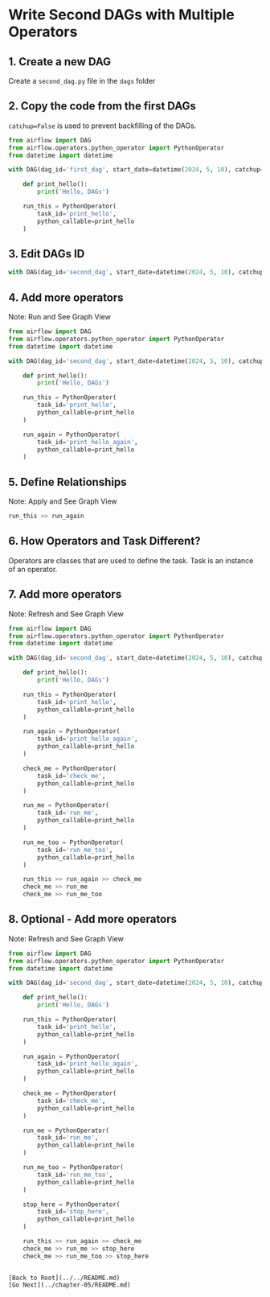 # Write Second DAGs with Multiple Operators

## 1. Create a new DAG

Create a `second_dag.py` file in the `dags` folder

## 2. Copy the code from the first DAGs

`catchup=False` is used to prevent backfilling of the DAGs.

```python {"id":"01HYCH15TDF6P9S5JE1XC01CG8"}
from airflow import DAG
from airflow.operators.python_operator import PythonOperator
from datetime import datetime

with DAG(dag_id='first_dag', start_date=datetime(2024, 5, 10), catchup=False) as dag:

    def print_hello():
        print('Hello, DAGs')

    run_this = PythonOperator(
        task_id='print_hello',
        python_callable=print_hello
    )
```

## 3. Edit DAGs ID

```python {"id":"01HYCH15TDF6P9S5JE1Z2WXKA6"}
with DAG(dag_id='second_dag', start_date=datetime(2024, 5, 10), catchup=False) as dag:
```

## 4. Add more operators

Note: Run and See Graph View

```python {"id":"01HYCH15TDF6P9S5JE1Z6T32Z6"}
from airflow import DAG
from airflow.operators.python_operator import PythonOperator
from datetime import datetime

with DAG(dag_id='second_dag', start_date=datetime(2024, 5, 10), catchup=False) as dag:

    def print_hello():
        print('Hello, DAGs')

    run_this = PythonOperator(
        task_id='print_hello',
        python_callable=print_hello
    )

    run_again = PythonOperator(
        task_id='print_hello_again',
        python_callable=print_hello
    )
```

## 5. Define Relationships

Note: Apply and See Graph View

```python {"id":"01HYCH15TDF6P9S5JE204EPCQT"}
run_this >> run_again
```

## 6. How Operators and Task Different?

Operators are classes that are used to define the task. Task is an instance of an operator.

## 7. Add more operators

Note: Refresh and See Graph View

```python {"id":"01HYCH15TDF6P9S5JE21GX3WT6"}
from airflow import DAG
from airflow.operators.python_operator import PythonOperator
from datetime import datetime

with DAG(dag_id='second_dag', start_date=datetime(2024, 5, 10), catchup=False) as dag:

    def print_hello():
        print('Hello, DAGs')

    run_this = PythonOperator(
        task_id='print_hello',
        python_callable=print_hello
    )

    run_again = PythonOperator(
        task_id='print_hello_again',
        python_callable=print_hello
    )

    check_me = PythonOperator(
        task_id='check_me',
        python_callable=print_hello
    )

    run_me = PythonOperator(
        task_id='run_me',
        python_callable=print_hello
    )

    run_me_too = PythonOperator(
        task_id='run_me_too',
        python_callable=print_hello
    )

    run_this >> run_again >> check_me
    check_me >> run_me
    check_me >> run_me_too
```

## 8. Optional - Add more operators

Note: Refresh and See Graph View

```python
from airflow import DAG
from airflow.operators.python_operator import PythonOperator
from datetime import datetime

with DAG(dag_id='second_dag', start_date=datetime(2024, 5, 10), catchup=False) as dag:

    def print_hello():
        print('Hello, DAGs')

    run_this = PythonOperator(
        task_id='print_hello',
        python_callable=print_hello
    )

    run_again = PythonOperator(
        task_id='print_hello_again',
        python_callable=print_hello
    )

    check_me = PythonOperator(
        task_id='check_me',
        python_callable=print_hello
    )

    run_me = PythonOperator(
        task_id='run_me',
        python_callable=print_hello
    )

    run_me_too = PythonOperator(
        task_id='run_me_too',
        python_callable=print_hello
    )

    stop_here = PythonOperator(
        task_id='stop_here',
        python_callable=print_hello
    )

    run_this >> run_again >> check_me
    check_me >> run_me >> stop_here
    check_me >> run_me_too >> stop_here
```
```

[Back to Root](../../README.md)
[Go Next](../chapter-05/README.md)